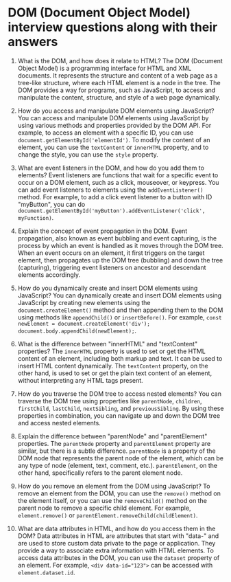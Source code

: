# DOM (Document Object Model) interview questions along with their answers

1. What is the DOM, and how does it relate to HTML?
   The DOM (Document Object Model) is a programming interface for HTML and XML documents. It represents the structure and content of a web page as a tree-like structure, where each HTML element is a node in the tree. The DOM provides a way for programs, such as JavaScript, to access and manipulate the content, structure, and style of a web page dynamically.

2. How do you access and manipulate DOM elements using JavaScript?
   You can access and manipulate DOM elements using JavaScript by using various methods and properties provided by the DOM API. For example, to access an element with a specific ID, you can use `document.getElementById('elementId')`. To modify the content of an element, you can use the `textContent` or `innerHTML` property, and to change the style, you can use the `style` property.

3. What are event listeners in the DOM, and how do you add them to elements?
   Event listeners are functions that wait for a specific event to occur on a DOM element, such as a click, mouseover, or keypress. You can add event listeners to elements using the `addEventListener()` method. For example, to add a click event listener to a button with ID "myButton", you can do `document.getElementById('myButton').addEventListener('click', myFunction)`.

4. Explain the concept of event propagation in the DOM.
   Event propagation, also known as event bubbling and event capturing, is the process by which an event is handled as it moves through the DOM tree. When an event occurs on an element, it first triggers on the target element, then propagates up the DOM tree (bubbling) and down the tree (capturing), triggering event listeners on ancestor and descendant elements accordingly.

5. How do you dynamically create and insert DOM elements using JavaScript?
   You can dynamically create and insert DOM elements using JavaScript by creating new elements using the `document.createElement()` method and then appending them to the DOM using methods like `appendChild()` or `insertBefore()`. For example, `const newElement = document.createElement('div'); document.body.appendChild(newElement);`.

6. What is the difference between "innerHTML" and "textContent" properties?
   The `innerHTML` property is used to set or get the HTML content of an element, including both markup and text. It can be used to insert HTML content dynamically. The `textContent` property, on the other hand, is used to set or get the plain text content of an element, without interpreting any HTML tags present.

7. How do you traverse the DOM tree to access nested elements?
   You can traverse the DOM tree using properties like `parentNode`, `children`, `firstChild`, `lastChild`, `nextSibling`, and `previousSibling`. By using these properties in combination, you can navigate up and down the DOM tree and access nested elements.

8. Explain the difference between "parentNode" and "parentElement" properties.
   The `parentNode` property and `parentElement` property are similar, but there is a subtle difference. `parentNode` is a property of the DOM node that represents the parent node of the element, which can be any type of node (element, text, comment, etc.). `parentElement`, on the other hand, specifically refers to the parent element node.

9. How do you remove an element from the DOM using JavaScript?
   To remove an element from the DOM, you can use the `remove()` method on the element itself, or you can use the `removeChild()` method on the parent node to remove a specific child element. For example, `element.remove()` or `parentElement.removeChild(childElement)`.

10. What are data attributes in HTML, and how do you access them in the DOM?
    Data attributes in HTML are attributes that start with "data-" and are used to store custom data private to the page or application. They provide a way to associate extra information with HTML elements. To access data attributes in the DOM, you can use the `dataset` property of an element. For example, `<div data-id="123">` can be accessed with `element.dataset.id`.
